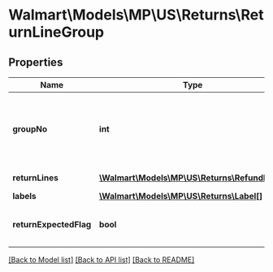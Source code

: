 # Walmart\Models\MP\US\Returns\ReturnLineGroup

## Properties

Name | Type | Description | Notes
------------ | ------------- | ------------- | -------------
**groupNo** | **int** | Sequence of group numbers where each returnLineGroups will represent one or more return lines | [optional]
**returnLines** | [**\Walmart\Models\MP\US\Returns\RefundLine[]**](RefundLine.md) | Array of return lines | [optional]
**labels** | [**\Walmart\Models\MP\US\Returns\Label[]**](Label.md) | Array of labels | [optional]
**returnExpectedFlag** | **bool** | Is customer required to send this item back to return center | [optional]


[[Back to Model list]](./) [[Back to API list]](../../../../../README.md#supported-apis) [[Back to README]](../../../../../README.md)
